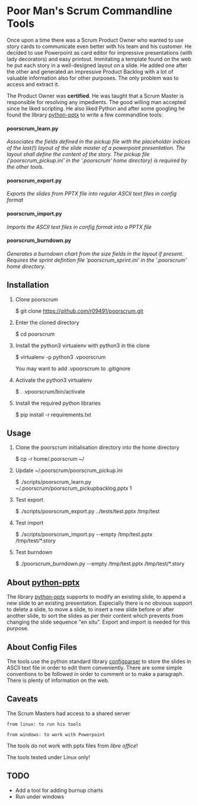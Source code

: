 # Poor Man's Scrum Commandline Tools

Once upon a time there was a Scrum Product Owner who wanted to use
story cards to communicate even better with his team and his
customer. He decided to use Powerpoint as card editor for impressive
presentations (with lady decorators) and easy printout. Immitating a
template found on the web he put each story in a well-designed layout
on a slide. He added one after the other and generated an impressive
Product Backlog with a lot of valuable information also for other
purposes. The only problem was to access and extract it.

The Product Owner was **certified**. He was taught that a Scrum Master is
responsible for resolving any impedients. The good willing man accepted since
he liked scripting. He also liked Python and after some googling he found the
library [python-pptx](github.com/scanny/python-pptx) to write a few
commandline tools:

#### poorscrum_learn.py

_Associates the fields defined in the pickup file with the placeholder
indices of the last(!) layout of the slide master of a powerpoint
presentation. The layout shall define the content of the story. The
pickup file ('poorscrum_pickup.ini' in the '.poorscrum' home
directory) is required by the other tools._

#### poorscrum_export.py

_Exports the slides from PPTX file into regular ASCII text files in
config format_

#### poorscrum_import.py

_Imports the ASCII text files in config format into a PPTX file_
  
#### poorscrum_burndown.py

_Generates a burndown chart from the size fields in the layout if
present. Requires the sprint defintion file 'poorscrum_sprint.ini' in
the '.poorscrum' home directory._


## Installation

1. Clone poorscrum

   $ git clone https://github.com/r09491/poorscrum.git

2. Enter the cloned directory

   $ cd poorscrum

3. Install the python3 virtualenv with python3 in the clone

   $ virtualenv -p python3 .vpoorscrum

   You may want to add .vpoorscrum to .gitignore

4. Activate the python3 virtualenv

   $ . .vpoorscrum/bin/activate

5. Install the required python libraries

   $ pip install -r requirements.txt

## Usage

1. Clone the poorscrum initialisation directory into the home directory

   $ cp -r home/.poorscrum ~/

2. Update ~/.poorscrum/poorscrum_pickup.ini

   $ ./scripts/poorscrum_learn.py ~/.poorscrum/poorscrum_pickupbacklog.pptx 1

3. Test export

   $ ./scripts/poorscrum_export.py ../tests/test.pptx /tmp/test

4. Test import

   $ ./scripts/poorscrum_import.py --empty /tmp/test.pptx /tmp/test/*.story

5. Test burndown

    $ ./poorscrum_burndown.py --empty /tmp/test.pptx /tmp/test/*.story


## About [python-pptx](github.com/scanny/python-pptx)

The library [python-pptx](github.com/scanny/python-pptx) supports to modify an
existing slide, to append a new slide to an existing presentation. Especially
there is no obvious support to delete a slide, to move a slide, to insert a
new slide before or after another slide, to sort the slides as per their
content which prevents from changing the slide sequence "en situ". Export and
import is needed for this purpose.


## About Config Files

The tools use the python standard library
[configparser](https://docs.python.org/3/library/configparser.html) to store
the slides in ASCII text file in order to edit them conveniently. There are
some simple conventions to be followed in order to comment or to make a
paragraph. There is plenty of information on the web.


## Caveats

The Scrum Masters had access to a shared server

    from linux: to run his tools
    
    from windows: to work with Powerpoint


The tools do not work with pptx files from _libre office_!

The tools tested under Linux only!


## TODO

* Add a tool for adding burnup charts
* Run under windows
